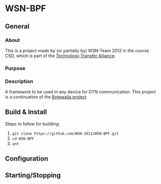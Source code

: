 # WSN-BPF

## General
### About
This is a project made by (or partially by) WSN-Team 2012 in the course CSD, 
which is part of the [Technology Transfer Alliance](http://ttaportal.org/).
### Purpose
### Description
A framework to be used in any device for DTN communication.
This project is a continuation of the [Bytewalla project](https://code.google.com/p/dtn-bytewalla/)

## Build & Install

Steps to follow for building:

1.  `git clone https://github.com/WSN-2012/WSN-BPF.git`
2.  `cd WSN-BPF`
3.  `ant`


## Configuration

## Starting/Stopping